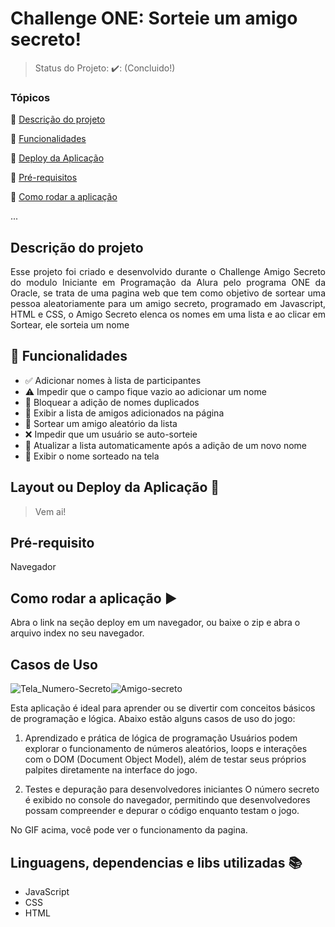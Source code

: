 <h1>Challenge ONE: Sorteie um amigo secreto!</h1> 

> Status do Projeto: ✔️: (Concluido!)

### Tópicos 

:small_blue_diamond: [Descrição do projeto](#descrição-do-projeto)

:small_blue_diamond: [Funcionalidades](#funcionalidades)

:small_blue_diamond: [Deploy da Aplicação](#deploy-da-aplicação-dash)

:small_blue_diamond: [Pré-requisitos](#pré-requisitos)

:small_blue_diamond: [Como rodar a aplicação](#como-rodar-a-aplicação-arrow_forward)

... 

## Descrição do projeto 

<p align="justify">
Esse projeto foi criado e desenvolvido durante o Challenge Amigo Secreto do modulo Iniciante em Programação da Alura pelo programa ONE da Oracle, se trata de uma pagina web que tem como objetivo de sortear uma pessoa aleatoriamente para um amigo secreto, programado em Javascript, HTML e CSS, o Amigo Secreto elenca os nomes em uma lista e ao clicar em Sortear, ele sorteia um nome </p>

## :hammer: Funcionalidades  

- ✅ Adicionar nomes à lista de participantes  
- ⚠️ Impedir que o campo fique vazio ao adicionar um nome  
- 🚫 Bloquear a adição de nomes duplicados  
- 📜 Exibir a lista de amigos adicionados na página  
- 🎲 Sortear um amigo aleatório da lista  
- ❌ Impedir que um usuário se auto-sorteie  
- 🔄 Atualizar a lista automaticamente após a adição de um novo nome  
- 🎉 Exibir o nome sorteado na tela  

## Layout ou Deploy da Aplicação :dash:

> Vem ai!

## Pré-requisito
Navegador

## Como rodar a aplicação :arrow_forward:

Abra o link na seção deploy em um navegador, ou baixe o zip e abra o arquivo index no seu navegador. 

## Casos de Uso
![Tela_Numero-Secreto]()![Amigo-secreto](https://github.com/user-attachments/assets/ed37658a-fb65-454f-97a1-49aa462d51dc)

Esta aplicação é ideal para aprender ou se divertir com conceitos básicos de programação e lógica. Abaixo estão alguns casos de uso do jogo:

1. Aprendizado e prática de lógica de programação
Usuários podem explorar o funcionamento de números aleatórios, loops e interações com o DOM (Document Object Model), além de testar seus próprios palpites diretamente na interface do jogo.

2. Testes e depuração para desenvolvedores iniciantes
O número secreto é exibido no console do navegador, permitindo que desenvolvedores possam compreender e depurar o código enquanto testam o jogo.

No GIF acima, você pode ver o funcionamento da pagina.

## Linguagens, dependencias e libs utilizadas :books:

- JavaScript
- CSS
- HTML
